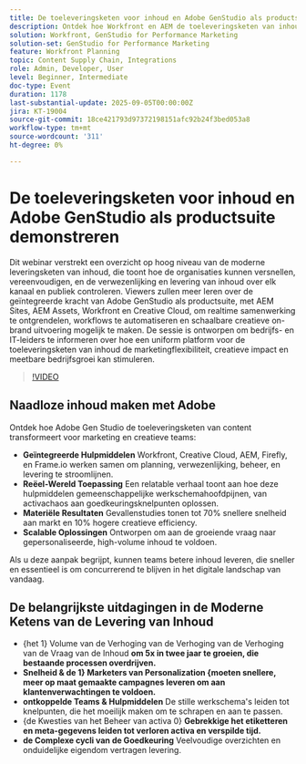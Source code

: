 ```yaml
---
title: De toeleveringsketen voor inhoud en Adobe GenStudio als productsuite demonstreren
description: Ontdek hoe Workfront en AEM de toeleveringsketen van inhoud verbinden. Leer hoe Adobe Gen Studio planning, creatie, levering, en inzichten stroomlijnt.
solution: Workfront, GenStudio for Performance Marketing
solution-set: GenStudio for Performance Marketing
feature: Workfront Planning
topic: Content Supply Chain, Integrations
role: Admin, Developer, User
level: Beginner, Intermediate
doc-type: Event
duration: 1178
last-substantial-update: 2025-09-05T00:00:00Z
jira: KT-19004
source-git-commit: 18ce421793d97372198151afc92b24f3bed053a8
workflow-type: tm+mt
source-wordcount: '311'
ht-degree: 0%

---
```



# De toeleveringsketen voor inhoud en Adobe GenStudio als productsuite demonstreren

Dit webinar verstrekt een overzicht op hoog niveau van de moderne leveringsketen van inhoud, die toont hoe de organisaties kunnen versnellen, vereenvoudigen, en de verwezenlijking en levering van inhoud over elk kanaal en publiek controleren. Viewers zullen meer leren over de geïntegreerde kracht van Adobe GenStudio als productsuite, met AEM Sites, AEM Assets, Workfront en Creative Cloud, om realtime samenwerking te ontgrendelen, workflows te automatiseren en schaalbare creatieve on-brand uitvoering mogelijk te maken. De sessie is ontworpen om bedrijfs- en IT-leiders te informeren over hoe een uniform platform voor de toeleveringsketen van inhoud de marketingflexibiliteit, creatieve impact en meetbare bedrijfsgroei kan stimuleren.

>[!VIDEO](https://video.tv.adobe.com/v/3472978/?learn=on&enablevpops)

## Naadloze inhoud maken met Adobe

Ontdek hoe Adobe Gen Studio de toeleveringsketen van content transformeert voor marketing en creatieve teams:

* **Geïntegreerde Hulpmiddelen** Workfront, Creative Cloud, AEM, Firefly, en Frame.io werken samen om planning, verwezenlijking, beheer, en levering te stroomlijnen.
* **Reëel-Wereld Toepassing** Een relatable verhaal toont aan hoe deze hulpmiddelen gemeenschappelijke werkschemahoofdpijnen, van activachaos aan goedkeuringsknelpunten oplossen.
* **Materiële Resultaten** Gevallenstudies tonen tot 70% snellere snelheid aan markt en 10% hogere creatieve efficiency.
* **Scalable Oplossingen** Ontworpen om aan de groeiende vraag naar gepersonaliseerde, high-volume inhoud te voldoen.

Als u deze aanpak begrijpt, kunnen teams betere inhoud leveren, die sneller en essentieel is om concurrerend te blijven in het digitale landschap van vandaag.

## De belangrijkste uitdagingen in de Moderne Ketens van de Levering van Inhoud

* {het 1} Volume van de Verhoging van de Verhoging van de Verhoging van de Vraag van de Inhoud **om 5x in twee jaar te groeien, die bestaande processen overdrijven.**
* **Snelheid &amp; de 1} Marketers van Personalization {moeten snellere, meer op maat gemaakte campagnes leveren om aan klantenverwachtingen te voldoen.**
* **ontkoppelde Teams &amp; Hulpmiddelen** De stille werkschema&#39;s leiden tot knelpunten, die het moeilijk maken om te schrapen en aan te passen.
* {de Kwesties van het Beheer van activa 0} **Gebrekkige het etiketteren en meta-gegevens leiden tot verloren activa en verspilde tijd.**
* **de Complexe cycli van de Goedkeuring** Veelvoudige overzichten en onduidelijke eigendom vertragen levering.